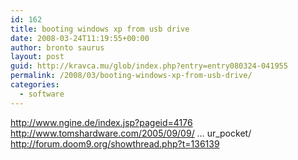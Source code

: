 ```yaml
---
id: 162
title: booting windows xp from usb drive
date: 2008-03-24T11:19:55+00:00
author: bronto saurus
layout: post
guid: http://kravca.mu/glob/index.php?entry=entry080324-041955
permalink: /2008/03/booting-windows-xp-from-usb-drive/
categories:
  - software
---
```

<a href="http://www.ngine.de/index.jsp?pageid=4176" target="_blank" >http://www.ngine.de/index.jsp?pageid=4176</a>  
<a href="http://www.tomshardware.com/2005/09/09/windows_in_your_pocket/" target="_blank" >http://www.tomshardware.com/2005/09/09/ &#8230; ur_pocket/</a>  
<a href="http://forum.doom9.org/showthread.php?t=136139" target="_blank" >http://forum.doom9.org/showthread.php?t=136139</a>